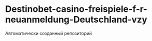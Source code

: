 # Destinobet-casino-freispiele-f-r-neuanmeldung-Deutschland-vzy
Автоматически созданный репозиторий
